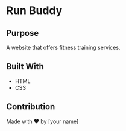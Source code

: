 # Run Buddy

## Purpose
A website that offers fitness training services.

## Built With
* HTML
* CSS

## Contribution
Made with ❤️ by [your name]
